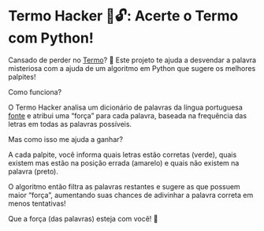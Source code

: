 # Termo Hacker 🧠🔓: Acerte o Termo com Python!

Cansado de perder no [Termo](https://term.ooo/)? 🤔 Este projeto te ajuda a desvendar a palavra misteriosa com a ajuda de um algoritmo em Python que sugere os melhores palpites!

Como funciona?

O Termo Hacker analisa um dicionário de palavras da língua portuguesa [fonte](https://www.ime.usp.br/~pf/dicios/) e atribui uma “força” para cada palavra, baseada na frequência das letras em todas as palavras possíveis.

Mas como isso me ajuda a ganhar?

A cada palpite, você informa quais letras estão corretas (verde), quais existem mas estão na posição errada (amarelo) e quais não existem na palavra (preto).

O algoritmo então filtra as palavras restantes e sugere as que possuem maior “força”, aumentando suas chances de adivinhar a palavra correta em menos tentativas!

Que a força (das palavras) esteja com você! 💪
